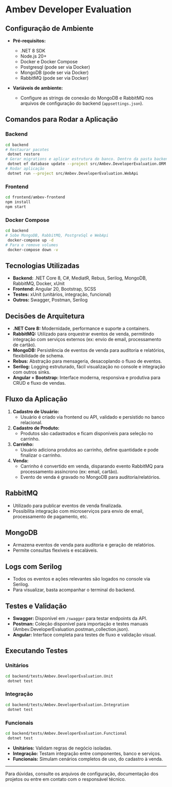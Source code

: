 # Ambev Developer Evaluation

## Configuração de Ambiente

- **Pré-requisitos:**
  - .NET 8 SDK
  - Node.js 20+
  - Docker e Docker Compose
  - Postgresql (pode ser via Docker)
  - MongoDB (pode ser via Docker)
  - RabbitMQ (pode ser via Docker)

- **Variáveis de ambiente:**
  - Configure as strings de conexão do MongoDB e RabbitMQ nos arquivos de configuração do backend (`appsettings.json`).

## Comandos para Rodar a Aplicação

### Backend
```sh
cd backend
# Restaurar pacotes
 dotnet restore
# Gerar migrations e aplicar estrutura do banco. Dentro da pasta backend, executar o commando abaixo
 dotnet ef database update --project src/Ambev.DeveloperEvaluation.ORM --startup-project src/Ambev.DeveloperEvaluation.WebApi
# Rodar aplicação
 dotnet run --project src/Ambev.DeveloperEvaluation.WebApi
```

### Frontend
```sh
cd frontend/ambev-frontend
npm install
npm start
```

### Docker Compose
```sh
cd backend
# Sobe MongoDB, RabbitMQ, PostgreSql e WebApi
 docker-compose up -d
# Para e remove volumes
 docker-compose down -v
```

## Tecnologias Utilizadas
- **Backend:** .NET Core 8, C#, MediatR, Rebus, Serilog, MongoDB, RabbitMQ, Docker, xUnit
- **Frontend:** Angular 20, Bootstrap, SCSS
- **Testes:** xUnit (unitários, integração, funcional)
- **Outros:** Swagger, Postman, Serilog

## Decisões de Arquitetura
- **.NET Core 8:** Modernidade, performance e suporte a containers.
- **RabbitMQ:** Utilizado para orquestrar eventos de venda, permitindo integração com serviços externos (ex: envio de email, processamento de cartão).
- **MongoDB:** Persistência de eventos de venda para auditoria e relatórios, flexibilidade de schema.
- **Rebus:** Abstração para mensageria, desacoplando o fluxo de eventos.
- **Serilog:** Logging estruturado, fácil visualização no console e integração com outros sinks.
- **Angular + Bootstrap:** Interface moderna, responsiva e produtiva para CRUD e fluxo de vendas.

## Fluxo da Aplicação
1. **Cadastro de Usuário:**
   - Usuário é criado via frontend ou API, validado e persistido no banco relacional.
2. **Cadastro de Produto:**
   - Produtos são cadastrados e ficam disponíveis para seleção no carrinho.
3. **Carrinho:**
   - Usuário adiciona produtos ao carrinho, define quantidade e pode finalizar o carrinho.
4. **Venda:**
   - Carrinho é convertido em venda, disparando evento RabbitMQ para processamento assíncrono (ex: email, cartão).
   - Evento de venda é gravado no MongoDB para auditoria/relatórios.

## RabbitMQ
- Utilizado para publicar eventos de venda finalizada.
- Possibilita integração com microserviços para envio de email, processamento de pagamento, etc.

## MongoDB
- Armazena eventos de venda para auditoria e geração de relatórios.
- Permite consultas flexíveis e escaláveis.

## Logs com Serilog
- Todos os eventos e ações relevantes são logados no console via Serilog.
- Para visualizar, basta acompanhar o terminal do backend.

## Testes e Validação
- **Swagger:** Disponível em `/swagger` para testar endpoints da API.
- **Postman:** Coleção disponível para importação e testes manuais (Ambev.DeveloperEvaluation.postman_collection.json).
- **Angular:** Interface completa para testes de fluxo e validação visual.

## Executando Testes
### Unitários
```sh
cd backend/tests/Ambev.DeveloperEvaluation.Unit
 dotnet test
```
### Integração
```sh
cd backend/tests/Ambev.DeveloperEvaluation.Integration
 dotnet test
```
### Funcionais
```sh
cd backend/tests/Ambev.DeveloperEvaluation.Functional
 dotnet test
```

- **Unitários:** Validam regras de negócio isoladas.
- **Integração:** Testam integração entre componentes, banco e serviços.
- **Funcionais:** Simulam cenários completos de uso, do cadastro à venda.

---

Para dúvidas, consulte os arquivos de configuração, documentação dos projetos ou entre em contato com o responsável técnico.
